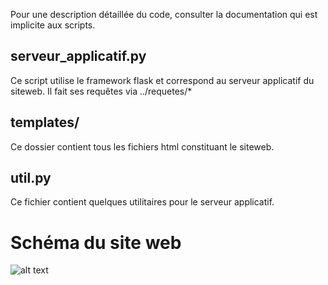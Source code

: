 Pour une description détaillée du code, consulter la documentation qui est implicite
aux scripts.

serveur_applicatif.py
---------------------
Ce script utilise le framework flask et correspond au serveur applicatif du siteweb.
Il fait ses requêtes via ../requetes/\*

templates/
----------
Ce dossier contient tous les fichiers html constituant le siteweb.

util.py
-------
Ce fichier contient quelques utilitaires pour le serveur applicatif.



# Schéma du site web
![alt text](https://i.imgur.com/qH5ukFj.jpg)

